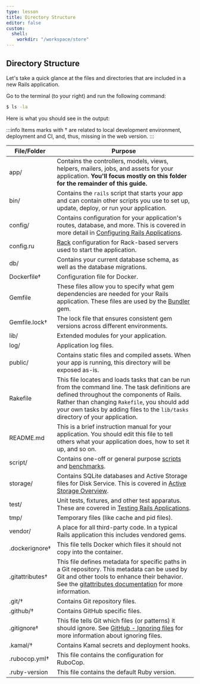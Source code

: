 ```yaml
---
type: lesson
title: Directory Structure
editor: false
custom:
  shell:
    workdir: "/workspace/store"
---
```


Directory Structure
-------------------

Let's take a quick glance at the files and directories that are included in a
new Rails application.

Go to the terminal (to your right) and run the following command:

```bash
$ ls -la
```

Here is what you should see in the output:

:::info
Items marks with † are related to local development environment, deployment and CI, and, thus, missing in the web version.
:::

| File/Folder | Purpose |
|------------|---------|
| app/ | Contains the controllers, models, views, helpers, mailers, jobs, and assets for your application. **You'll focus mostly on this folder for the remainder of this guide.** |
| bin/ | Contains the `rails` script that starts your app and can contain other scripts you use to set up, update, deploy, or run your application. |
| config/ | Contains configuration for your application's routes, database, and more. This is covered in more detail in [Configuring Rails Applications](configuring.html). |
| config.ru | [Rack](https://rack.github.io) configuration for Rack-based servers used to start the application. |
| db/ | Contains your current database schema, as well as the database migrations. |
| Dockerfile† | Configuration file for Docker. |
| Gemfile | These files allow you to specify what gem dependencies are needed for your Rails application. These files are used by the [Bundler](https://bundler.io) gem. |
| Gemfile.lock† | The lock file that ensures consistent gem versions across different environments. |
| lib/ | Extended modules for your application. |
| log/ | Application log files. |
| public/ | Contains static files and compiled assets. When your app is running, this directory will be exposed as-is. |
| Rakefile | This file locates and loads tasks that can be run from the command line. The task definitions are defined throughout the components of Rails. Rather than changing `Rakefile`, you should add your own tasks by adding files to the `lib/tasks` directory of your application. |
| README.md | This is a brief instruction manual for your application. You should edit this file to tell others what your application does, how to set it up, and so on. |
| script/ | Contains one-off or general purpose [scripts](https://github.com/rails/rails/blob/main/railties/lib/rails/generators/rails/script/USAGE) and [benchmarks](https://github.com/rails/rails/blob/main/railties/lib/rails/generators/rails/benchmark/USAGE). |
| storage/ | Contains SQLite databases and Active Storage files for Disk Service. This is covered in [Active Storage Overview](active_storage_overview.html). |
| test/ | Unit tests, fixtures, and other test apparatus. These are covered in [Testing Rails Applications](testing.html). |
| tmp/ | Temporary files (like cache and pid files). |
| vendor/ | A place for all third-party code. In a typical Rails application this includes vendored gems. |
| .dockerignore† | This file tells Docker which files it should not copy into the container. |
| .gitattributes† | This file defines metadata for specific paths in a Git repository. This metadata can be used by Git and other tools to enhance their behavior. See the [gitattributes documentation](https://git-scm.com/docs/gitattributes) for more information. |
| .git/† | Contains Git repository files. |
| .github/† | Contains GitHub specific files. |
| .gitignore† | This file tells Git which files (or patterns) it should ignore. See [GitHub - Ignoring files](https://help.github.com/articles/ignoring-files) for more information about ignoring files. |
| .kamal/† | Contains Kamal secrets and deployment hooks. |
| .rubocop.yml† | This file contains the configuration for RuboCop. |
| .ruby-version | This file contains the default Ruby version. |
